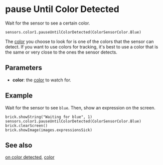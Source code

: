 # pause Until Color Detected

Wait for the sensor to see a certain color.

```sig
sensors.color1.pauseUntilColorDetected(ColorSensorColor.Blue)
```

The [color](/reference/sensors/color) you choose to look for is one of the colors that the sensor can detect. If you want to use colors for tracking, it's best to use a color that is the same or very close to the ones the sensor detects.

## Parameters

* **color**: the [color](/reference/sensors/color) to watch for.

## Example

Wait for the sensor to see ``blue``. Then, show an expression on the screen.

```blocks
brick.showString("Waiting for blue", 1)
sensors.color1.pauseUntilColorDetected(ColorSensorColor.Blue)
brick.clearScreen()
brick.showImage(images.expressionsSick)
```

## See also

[on color detected](/reference/sensors/color-sensor/on-color-detected), [color](/reference/sensors/color)